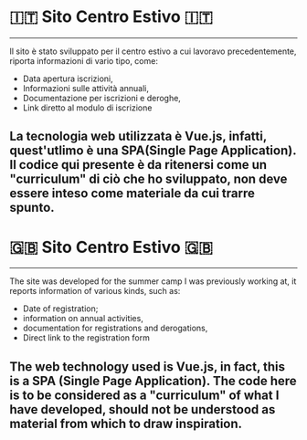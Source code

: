 # 🇮🇹 Sito Centro Estivo 🇮🇹
---

Il sito è stato sviluppato per il centro estivo a cui lavoravo precedentemente, riporta informazioni di vario tipo, come:
  - Data apertura iscrizioni,
  - Informazioni sulle attività annuali,
  - Documentazione per iscrizioni e deroghe,
  - Link diretto al modulo di iscrizione

La tecnologia web utilizzata è Vue.js, infatti, quest'utlimo è una SPA(Single Page Application).
Il codice qui presente è da ritenersi come un "curriculum" di ciò che ho sviluppato, non deve essere inteso come materiale da cui trarre spunto.
---

# 🇬🇧 Sito Centro Estivo 🇬🇧
---

The site was developed for the summer camp I was previously working at, it reports information of various kinds, such as:
  - Date of registration;
  - information on annual activities,
  - documentation for registrations and derogations,
  - Direct link to the registration form

The web technology used is Vue.js, in fact, this is a SPA (Single Page Application).
The code here is to be considered as a "curriculum" of what I have developed, should not be understood as material from which to draw inspiration.
---
